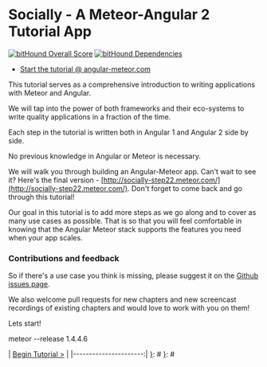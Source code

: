 [{]: <region> (header)
# Socially - A Meteor-Angular 2 Tutorial App
[}]: #
[{]: <region> (body)
[![bitHound Overall Score](https://www.bithound.io/github/Urigo/meteor-angular2.0-socially/badges/score.svg)](https://www.bithound.io/github/Urigo/meteor-angular2.0-socially) [![bitHound Dependencies](https://www.bithound.io/github/Urigo/meteor-angular2.0-socially/badges/dependencies.svg)](https://www.bithound.io/github/Urigo/meteor-angular2.0-socially/master/dependencies/npm)

- [Start the tutorial @ angular-meteor.com](https://www.angular-meteor.com/tutorials/socially/angular2/bootstrapping)

This tutorial serves as a comprehensive introduction to writing applications with Meteor and Angular.

We will tap into the power of both frameworks and their eco-systems to write quality applications in a fraction of the time.

Each step in the tutorial is written both in Angular 1 and Angular 2 side by side.

No previous knowledge in Angular or Meteor is necessary.

We will walk you through building an Angular-Meteor app. Can't wait to see it? Here's the final version - [http://socially-step22.meteor.com/](http://socially-step22.meteor.com/). Don't forget to come back and go through this tutorial!

Our goal in this tutorial is to add more steps as we go along and to cover as many use cases as possible.
That is so that you will feel comfortable in knowing that the Angular Meteor stack supports the features you need when your app scales.

### Contributions and feedback

So if there's a use case you think is missing, please suggest it on the [Github issues page](https://github.com/Urigo/angular-meteor/issues).

We also welcome pull requests for new chapters and new screencast recordings of existing chapters and would love to work with you on them!

Lets start!

meteor --release 1.4.4.6

[}]: #
[{]: <region> (footer)
[{]: <helper> (nav_step)
| [Begin Tutorial >](manuals/views/step1.md) |
|----------------------:|
[}]: #
[}]: #


